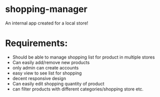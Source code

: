 # shopping-manager
An internal app created for a local store!

# Requirements:
* Should be able to manage shopping list for product in multiple stores
* Can easily add/remove new products
* only admin can create accounts
* easy view to see list for shopping
* decent responsive design
* Can easily edit shopping quantity of product
* can filter products with different categories/shopping store etc.
